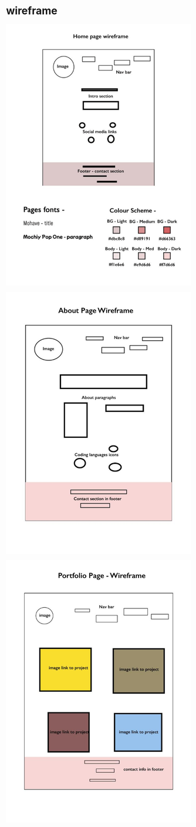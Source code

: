 # wireframe

![Homepage](image/website-analysis.png)

![About](image/sanne_about-page-wireframe.jpg)

![Portfolio](image/sanne-portfolio-wireframe.jpg)
